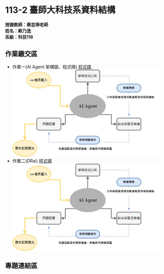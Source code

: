 # 113-2 臺師大科技系資料結構  
__授課教師：蔡芸琤老師__    
__姓名：歐乃逸__    
__系級：科技116__
## 作業繳交區
* 作業一(AI Agent 架構圖、程式碼)
[程式碼](https://github.com/0una11/ounaii113-2/blob/main/test/dataAgent.py)
![AI Agent 架構圖](https://github.com/0una11/ounaii113-2/blob/main/AI%20Agent%20%E6%9E%B6%E6%A7%8B%E5%9C%96.jpg)
* 作業二(DRai)
[程式碼](https://github.com/0una11/ounaii113-2/blob/main/test/dataAgent.py)
![AI Agent 架構圖](https://github.com/0una11/ounaii113-2/blob/main/AI%20Agent%20%E6%9E%B6%E6%A7%8B%E5%9C%96.jpg)
## 專題連結區
